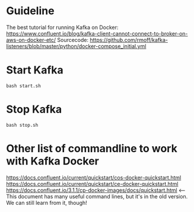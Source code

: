 # Guideline
The best tutorial for running Kafka on Docker: https://www.confluent.io/blog/kafka-client-cannot-connect-to-broker-on-aws-on-docker-etc/
Sourcecode: https://github.com/rmoff/kafka-listeners/blob/master/python/docker-compose_initial.yml

# Start Kafka
`bash start.sh`

# Stop Kafka
`bash stop.sh`

# Other list of commandline to work with Kafka Docker
https://docs.confluent.io/current/quickstart/cos-docker-quickstart.html
https://docs.confluent.io/current/quickstart/ce-docker-quickstart.html
https://docs.confluent.io/3.1.1/cp-docker-images/docs/quickstart.html <-- This document has many useful command lines, but it's in the old version. We can still learn from it, though!
